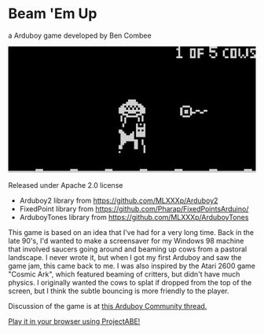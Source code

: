 # Beam 'Em Up

a Arduboy game developed by Ben Combee

<img src="screenshot.png" alt="screenshot with saucer beaming up a cow">

Released under Apache 2.0 license

* Arduboy2 library from https://github.com/MLXXXp/Arduboy2
* FixedPoint library from https://github.com/Pharap/FixedPointsArduino/
* ArduboyTones library from https://github.com/MLXXXp/ArduboyTones

This game is based on an idea that I've had for a very long time.  Back in the late 90's, I'd wanted
to make a screensaver for my Windows 98 machine that involved saucers going around and beaming up cows
from a pastoral landscape.  I never wrote it, but when I got my first Arduboy and saw the game jam,
this came back to me.  I was also inspired by the Atari 2600 game "Cosmic Ark", which featured beaming of
critters, but didn't have much physics.  I originally wanted the cows to splat if dropped from the top
of the screen, but I think the subtle bouncing is more friendly to the player.

Discussion of the game is at <a href="https://community.arduboy.com/t/beam-em-up-game-jam-5/9200/10">this Arduboy Community thread.</a>

<a href="https://felipemanga.github.io/ProjectABE/?url=https://github.com/unwiredben/arduboy-beamemup/raw/master/BeamEmUp/BeamEmUp.hex">Play it in your browser using ProjectABE!</a>